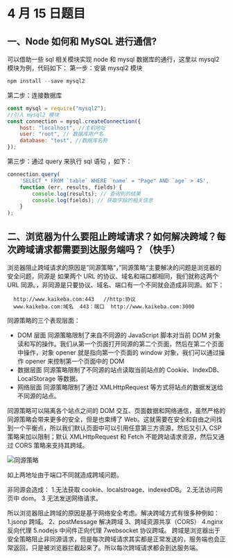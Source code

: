 # 4 月 15 日题目

## 一、Node 如何和 MySQL 进行通信?

可以借助一些 sql 相关模块实现 node 和 mysql 数据库的通行，这里以 mysql2 模块为例，代码如下：
第一步：安装 mysql2 模块

```js
npm install --save mysql2
```

第二步：连接数据库

```js
const mysql = require("mysql2");
//引入 mysql2 模块
const connection = mysql.createConnection({
	host: "localhost", //主机地址
	user: "root", // 数据库用户名
	database: "test", //数据库名称
});
```

第三步：通过 query 来执行 sql 语句 ，如下：

```js
connection.query(
	'SELECT * FROM `table` WHERE `name` = "Page" AND `age` > 45',
	function (err, results, fields) {
		console.log(results); // 查询到的结果
		console.log(fields); // 获取字段的相关信息
	}
);
```

## 二、浏览器为什么要阻止跨域请求？如何解决跨域？每次跨域请求都需要到达服务端吗？（快手）

浏览器阻止跨域请求的原因是”同源策略“，”同源策略“主要解决的问题是浏览器的安全问题，同源是 如果两个 URL 的协议、域名和端口都相同，我们就称这两个 URL 同源。，非同源是只要协议、域名、端口有一个不同就会造成非同源。如下：

```
  http://www.kaikeba.com:443   //http:协议
  www.kaikeba.com:域名  443：端口  http://www.kaikeba.com:3000
```

同源策略的三个表现层面：

- DOM 层面
  同源策略限制了来自不同源的 JavaScript 脚本对当前 DOM 对象读和写的操作。我们从第一个页面打开同源的第二个页面，然后在第二个页面中操作，对象 opener 就是指向第一个页面的 window 对象，我们可以通过操作 opener 来控制第一个页面中的 DOM
- 数据层面
  同源策略限制了不同源的站点读取当前站点的 Cookie、IndexDB、LocalStorage 等数据。
- 网络层面
  同源策略限制了通过 XMLHttpRequest 等方式将站点的数据发送给不同源的站点。

同源策略可以隔离各个站点之间的 DOM 交互、页面数据和网络通信，虽然严格的同源策略会带来更多的安全，但是也束缚了 Web。这就需要在安全和自由之间找到一个平衡点，所以我们默认页面中可以引用任意第三方资源，然后又引入 CSP 策略来加以限制；默认 XMLHttpRequest 和 Fetch 不能跨站请求资源，然后又通过 CORS 策略来支持其跨域。

![同源策略](/images/同源策略.png)

如上两地址由于端口不同就造成跨域问题。

非同源会造成：
1.无法获取 cookie、localstroage、indexedDB。
2.无法访问网页中 dom。
3 无法发送网络请求。

所以浏览器阻止跨域的原因是基于网络安全考虑。解决跨域方式有很多种例如：
1.jsonp 跨域。
2、postMessage 解决跨域
3、跨域资源共享（CORS）
4.nginx 反向代理
5.nodejs 中间件正向代理
7websocket 协议跨域。
跨域是浏览器出于安全策略阻止非同源请求，但是每次跨域请求其实都是正常发送的，服务端也会正常返回，只是被浏览器拦截起来了。所以每次跨域请求都会到达服务端。

